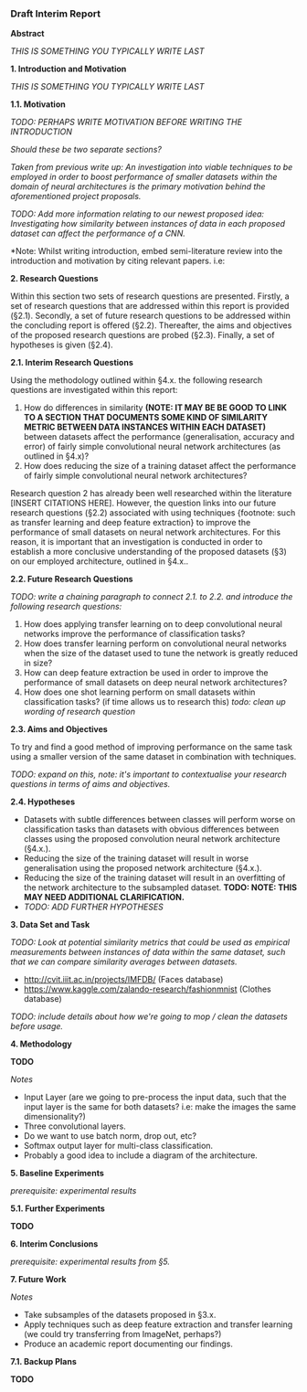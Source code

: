 ### Draft Interim Report

**Abstract**

*THIS IS SOMETHING YOU TYPICALLY WRITE LAST*

**1. Introduction and Motivation**

*THIS IS SOMETHING YOU TYPICALLY WRITE LAST*

**1.1. Motivation**

*TODO: PERHAPS WRITE MOTIVATION BEFORE WRITING THE INTRODUCTION*

*Should these be two separate sections?*

*Taken from previous write up: An investigation into viable techniques to be employed in order to boost performance of smaller datasets within the domain of neural architectures is the primary motivation behind the aforementioned project proposals.*

*TODO: Add more information relating to our newest proposed idea: Investigating how similarity between instances of data in each proposed dataset can affect the performance of a CNN.*

*Note: Whilst writing introduction, embed semi-literature review into the introduction and motivation by citing relevant papers. i.e: 

**2. Research Questions**

Within this section two sets of research questions are presented. Firstly, a set of research questions that are addressed within this report is provided (§2.1). Secondly, a set of future research questions to be addressed within the concluding report is offered (§2.2). Thereafter, the aims and objectives of the proposed research questions are probed (§2.3). Finally, a set of hypotheses is given (§2.4).

**2.1. Interim Research Questions**

Using the methodology outlined within §4.x. the following research questions are investigated within this report:

1. How do differences in similarity **(NOTE: IT MAY BE BE GOOD TO LINK TO A SECTION THAT DOCUMENTS SOME KIND OF SIMILARITY METRIC BETWEEN DATA INSTANCES WITHIN EACH DATASET)** between datasets affect the performance (generalisation, accuracy and error) of fairly simple convolutional neural network architectures (as outlined in §4.x)?
2. How does reducing the size of a training dataset affect the performance of fairly simple convolutional neural network architectures?

Research question 2 has already been well researched within the literature [INSERT CITATIONS HERE]. However, the question links into our future research questions (§2.2) associated with using techniques {footnote: such as transfer learning and deep feature extraction} to improve the performance of small datasets on neural network architectures. For this reason, it is important that an investigation is conducted in order to establish a more conclusive understanding of the proposed datasets (§3) on our employed architecture, outlined in §4.x..

**2.2. Future Research Questions**

*TODO: write a chaining paragraph to connect 2.1. to 2.2. and introduce the following research questions:*

1. How does applying transfer learning on to deep convolutional neural networks improve the performance of classification tasks?
2. How does transfer learning perform on convolutional neural networks when the size of the dataset used to tune the network is greatly reduced in size?
3. How can deep feature extraction be used in order to improve the performance of small datasets on deep neural network architectures?
4. How does one shot learning perform on small datasets within classification tasks? (if time allows us to research this) *todo: clean up wording of research question*

**2.3. Aims and Objectives**

To try and find a good method of improving performance on the same task using a smaller version of the same dataset in combination with techniques.

*TODO: expand on this, note: it's important to contextualise your research questions in terms of aims and objectives.*

**2.4. Hypotheses**

* Datasets with subtle differences between classes will perform worse on classification tasks than datasets with obvious differences between classes using the proposed convolution neural network architecture (§4.x.).
* Reducing the size of the training dataset will result in worse generalisation using the proposed network architecture (§4.x.).
* Reducing the size of the training dataset will result in an overfitting of the network architecture to the subsampled dataset. **TODO: NOTE: THIS MAY NEED ADDITIONAL CLARIFICATION.**
* *TODO: ADD FURTHER HYPOTHESES*

**3. Data Set and Task**

*TODO: Look at potential similarity metrics that could be used as empirical measurements between instances of data within the same dataset, such that we can compare similarity averages between datasets.*

* http://cvit.iiit.ac.in/projects/IMFDB/ (Faces database)
* https://www.kaggle.com/zalando-research/fashionmnist (Clothes database)

*TODO: include details about how we're going to mop / clean the datasets before usage.*

**4. Methodology**

**TODO**

*Notes*

* Input Layer (are we going to pre-process the input data, such that the input layer is the same for both datasets? i.e: make the images the same dimensionality?)
* Three convolutional layers.
* Do we want to use batch norm, drop out, etc?
* Softmax output layer for multi-class classification.
* Probably a good idea to include a diagram of the architecture.

**5. Baseline Experiments**

*prerequisite: experimental results*

**5.1. Further Experiments**

**TODO**

**6. Interim Conclusions**

*prerequisite: experimental results from §5.*

**7. Future Work**

*Notes*

* Take subsamples of the datasets proposed in §3.x.
* Apply techniques such as deep feature extraction and transfer learning (we could try transferring from ImageNet, perhaps?)
* Produce an academic report documenting our findings.

**7.1. Backup Plans**

**TODO**